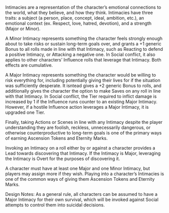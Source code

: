Intimacies are a representation of the character’s emotional connections to the world, what they believe, and how they think. Intimacies have three traits: a subject (a person, place, concept, ideal, ambition, etc.), an emotional context (ex. Respect, love, hatred, devotion), and a strength (Major or Minor).

A Minor Intimacy represents something the character feels strongly enough about to take risks or sustain long-term goals over, and grants a +1 generic Bonus to all rolls made in line with that Intimacy, such as Reacting to defend a positive Intimacy, or Attacking a negative one. In Social conflict, it also applies to other characters’ Influence rolls that leverage that Intimacy. Both effects are cumulative.

A Major Intimacy represents something the character would be willing to risk everything for, including potentially giving their lives for if the situation was sufficiently desperate. It isntead gives a +2 generic Bonus to rolls, and additionally gives the character the option to make Saves on any roll in line with that Intimacy. In Social conflict, the Tier required to inflict damage is increased by 1 if the Influence runs counter to an existing Major Intimacy. However, if a hostile Influence action leverages a Major Intimacy, it is upgraded one Tier.

Finally, taking Actions or Scenes in line with any Intimacy despite the player understanding they are foolish, reckless, unnecessarily dangerous, or otherwise counterproductive to long-term goals is one of the primary ways of earning Ascension Tokens and Eternity Marks.

Invoking an Intimacy on a roll either by or against a character provides a Lead towards discovering that Intimacy. If the Intimacy is Major, leveraging the Intimacy is Overt for the purposes of discovering it.

A character must have at least one Major and one Minor Intimacy, but players may assign more if they wish. Playing into a character’s Intimacies is one of the common ways of giving them Ascension Tokens and Eternity Marks.

Design Notes:
As a general rule, all characters can be assumed to have a Major Intimacy for their own survival, which will be invoked against Social attempts to control them into suicidal decisions.